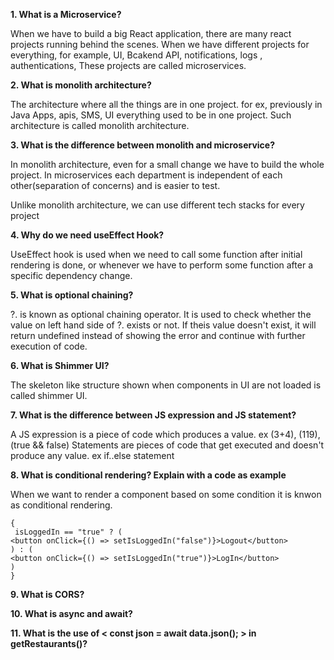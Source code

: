 **1. What is a Microservice?**

When we have to build a big React application, there are many react projects running behind the scenes. When we have different projects for everything, for example, UI, Bcakend API, notifications, logs , authentications, These projects are called microservices.

**2. What is monolith architecture?**

The architecture where all the things are in one project. for ex, previously in Java Apps, apis, SMS, UI everything used to be in one project. Such architecture is called monolith architecture.

**3. What is the difference between monolith and microservice?**

In monolith architecture, even for a small change we have to build the whole project. In microservices each department is independent of each other(separation of concerns) and is easier to test.

Unlike monolith architecture, we can use different tech stacks for every project

**4. Why do we need useEffect Hook?**

UseEffect hook is used when we need to call some function after initial rendering is done, or whenever we have to perform some function after a specific dependency change.

**5. What is optional chaining?**

?. is known as optional chaining operator. It is used to check whether the value on left hand side of ?. exists or not. If theis value doesn't exist, it will return undefined instead of showing the error and continue with further execution of code.

**6. What is Shimmer UI?**

The skeleton like structure shown when components in UI are not loaded is called shimmer UI.

**7. What is the difference between JS expression and JS statement?**

A JS expression is a piece of code which produces a value. ex (3+4), (119), (true && false) Statements are pieces of code that get executed and doesn't produce any value. ex if..else statement

**8. What is conditional rendering? Explain with a code as example**

When we want to render a component based on some condition it is knwon as conditional rendering.

```
{
 isLoggedIn == "true" ? (
<button onClick={() => setIsLoggedIn("false")}>Logout</button>
) : (
<button onClick={() => setIsLoggedIn("true")}>LogIn</button>
)
}
```

**9. What is CORS?**

**10. What is async and await?**

**11. What is the use of < const json = await data.json(); > in getRestaurants()?**

